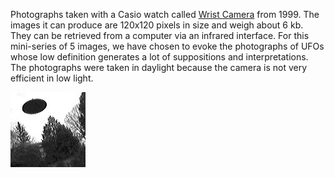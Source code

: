 Photographs taken with a Casio watch called [Wrist Camera](https://maxmax.com/aXRayCasioWristCamera.htm) from 1999.
The images it can produce are 120x120 pixels in size and weigh about 6 kb. They can be retrieved from a computer via an infrared interface.
For this mini-series of 5 images, we have chosen to evoke the photographs of UFOs whose low definition generates a lot of suppositions and interpretations. The photographs were taken in daylight because the camera is not very efficient in low light.


![image](https://github.com/RandomLab/smallFilePhoto/blob/main/proposition_dol/photos/Casio_Wrist_Camera_LARTIGAUD_01.jpg)

